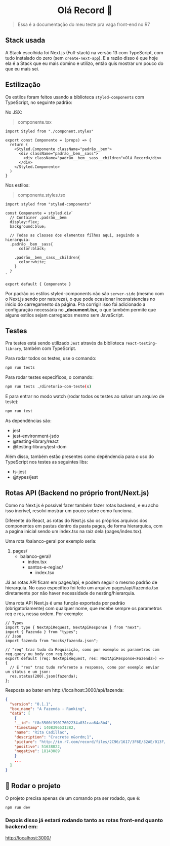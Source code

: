 <h1 align="center">Olá Record 👋</h1>

> Essa é a documentação do meu teste pra vaga front-end no R7

## Stack usada

A Stack escolhida foi Next.js (Full-stack) na versão 13 com TypeScript, com tudo instalado do zero (sem `create-next-app`). E a razão disso é que hoje ela é a Stack que eu mais domino e utilizo, então quis mostrar um pouco do que eu mais sei.

## Estilização

Os estilos foram feitos usando a biblioteca `styled-components` com TypeScript, no seguinte padrão:

No JSX:

> componente.tsx

```JSX
import Styled from "./component.styles"

export const Componente = (props) => {
  return (
    <Styled.Componente className="padrão__bem">
      <div className="padrão__bem__sass">
        <div className="padrão__bem__sass__children">Olá Record</div>
      </div>
    </Styled.Componente>
  )
}
```

Nos estilos:

> componente.styles.tsx

```JSX
import styled from "styled-components"

const Componente = styled.div`
  // Container .padrão__bem
  display:flex;
  background:blue;

  // Todas as classes dos elementos filhos aqui, seguindo a hierarquia:
  .padrão__bem__sass{
      color:black;

    .padrão__bem__sass__children{
      color:white;
    }
  }
`

export default { Componente }
```

Por padrão os estilos styled-components não são `server-side` (mesmo com o Next.js sendo por natureza), o que pode ocasionar inconsistencias no inicio do carregamento da página. Pra corrigir isso foi adicionado a configuração necessária no **\_document.tsx**, o que também permite que alguns estilos sejam carregados mesmo sem JavaScript.

## Testes

Pra testes está sendo utilizado `Jest` através da biblioteca `react-testing-library`, também com TypeScript.

Para rodar todos os testes, use o comando:

```sh
npm run tests
```

Para rodar testes especificos, o comando:

```sh
npm run tests ./diretorio-com-teste(s)
```

E para entrar no modo watch (rodar todos os testes ao salvar um arquivo de teste):

```sh
npm run test
```

As dependências são:

- jest
- jest-environment-jsdo
- @testing-library/react
- @testing-library/jest-dom

Além disso, também estão presentes como depêndencia para o uso do TypeScript nos testes as seguintes libs:

- ts-jest
- @types/jest

## Rotas API (Backend no próprio front/Next.js)

Como no Next.js é possível fazer também fazer rotas backend, e eu acho isso incrível, resolvi mostrar um pouco sobre como funciona.

Diferente do React, as rotas do Next.js são os próprios arquivos dos componentes em pastas dentro da pasta pages, de forma hierarquica, com a pagina inicial sendo um index.tsx na raiz dela (pages/index.tsx).

Uma rota /balanco-geral por exemplo seria:

1. pages/
   - balanco-geral/
     - index.tsx
     - santos-e-regiao/
       - index.tsx

Já as rotas API ficam em pages/api, e podem seguir o mesmo padrão de hierarquia. No caso especifico foi feito um arquivo pages/api/fazenda.tsx diretamente por não haver necessidade de nesting/hierarquia.

Uma rota API Next.js é uma função exportada por padrão (obrigatoriamente) com qualquer nome, que recebe sempre os parametros req e res, nessa ordem. Por exemplo:

```TS
// Types
import type { NextApiRequest, NextApiResponse } from "next";
import { Fazenda } from "types";
// Json
import fazenda from "mocks/fazenda.json";

// "req" traz tudo da Requisição, como por exemplo os parametros com req.query ou body com req.body
export default (req: NextApiRequest, res: NextApiResponse<Fazenda>) => {
  // E "res" traz tudo referente a response, como por exemplo enviar um status e um json:
  res.status(200).json(fazenda);
};
```

Resposta ao bater em http://localhost:3000/api/fazenda:

```JSON
{
  "version": "0.1.1",
  "box_name": "A Fazenda - Ranking",
  "data": [
    {
    "__id": "f8c3500f39017602234a031caa64a8b4",
    "timestamp": 1408396531382,
    "name": "Rita Cadillac",
    "description": "Cracrete n&ordm;1",
    "picture": "http://im.r7.com/record/files/2C96/1617/3F6E/32AE/013F/72F9/AD72/3CE1/RitaCadillac1.jpg",
    "positive": 51638022,
    "negative": 18143089
    }
    ...
  ]
}
```

## 🚀 Rodar o projeto

O projeto precisa apenas de um comando pra ser rodado, que é:

```sh
npm run dev
```

### Depois disso já estará rodando tanto as rotas front-end quanto backend em:

[http://localhost:3000/](http://localhost:3000/)
